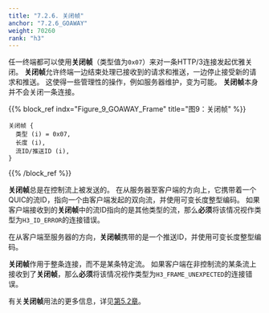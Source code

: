 ```yaml
---
title: "7.2.6. 关闭帧"
anchor: "7.2.6_GOAWAY"
weight: 70260
rank: "h3"
---
```


任一终端都可以使用**关闭帧**（类型值为`0x07`）来对一条HTTP/3连接发起优雅关闭。
**关闭帧**允许终端一边结束处理已接收到的请求和推送，一边停止接受新的请求和推送。
这使得一些管理性的操作，例如服务器维护，变为可能。
**关闭帧**本身并不会关闭一条连接。

{{% block_ref
indx="Figure_9_GOAWAY_Frame"
title="图9：关闭帧" %}}

```
关闭帧 {
  类型 (i) = 0x07,
  长度 (i),
  流ID/推送ID (i),
}
```

{{% /block_ref %}}

**关闭帧**总是在控制流上被发送的。
在从服务器至客户端的方向上，它携带着一个QUIC的流ID，指向一个由客户端发起的双向流，并使用可变长度整型编码。
如果客户端接收到的**关闭帧**中的流ID指向的是其他类型的流，那么**必须**将该情况视作类型为`H3_ID_ERROR`的连接错误。

在从客户端至服务器的方向，**关闭帧**携带的是一个推送ID，并使用可变长度整型编码。

**关闭帧**作用于整条连接，而不是某条特定流。
如果客户端在非控制流的某条流上接收到了**关闭帧**，那么**必须**将该情况视作类型为`H3_FRAME_UNEXPECTED`的连接错误。

有关**关闭帧**用法的更多信息，详见[第5.2章]()。
